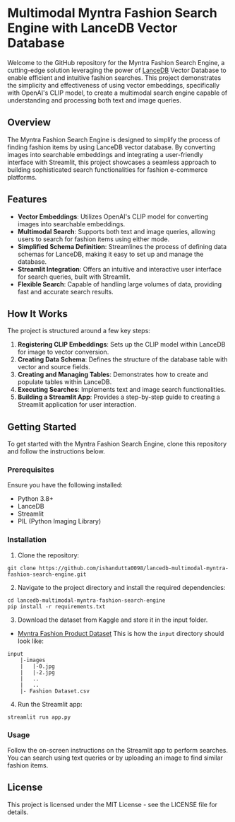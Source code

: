 # Multimodal Myntra Fashion Search Engine with LanceDB Vector Database

Welcome to the GitHub repository for the Myntra Fashion Search Engine, a cutting-edge solution leveraging the power of [LanceDB](https://lancedb.com/) Vector Database to enable efficient and intuitive fashion searches. This project demonstrates the simplicity and effectiveness of using vector embeddings, specifically with OpenAI's CLIP model, to create a multimodal search engine capable of understanding and processing both text and image queries.

## Overview

The Myntra Fashion Search Engine is designed to simplify the process of finding fashion items by using LanceDB vector database. By converting images into searchable embeddings and integrating a user-friendly interface with Streamlit, this project showcases a seamless approach to building sophisticated search functionalities for fashion e-commerce platforms.

## Features

- **Vector Embeddings**: Utilizes OpenAI's CLIP model for converting images into searchable embeddings.
- **Multimodal Search**: Supports both text and image queries, allowing users to search for fashion items using either mode.
- **Simplified Schema Definition**: Streamlines the process of defining data schemas for LanceDB, making it easy to set up and manage the database.
- **Streamlit Integration**: Offers an intuitive and interactive user interface for search queries, built with Streamlit.
- **Flexible Search**: Capable of handling large volumes of data, providing fast and accurate search results.

## How It Works

The project is structured around a few key steps:

1. **Registering CLIP Embeddings**: Sets up the CLIP model within LanceDB for image to vector conversion.
2. **Creating Data Schema**: Defines the structure of the database table with vector and source fields.
3. **Creating and Managing Tables**: Demonstrates how to create and populate tables within LanceDB.
4. **Executing Searches**: Implements text and image search functionalities.
5. **Building a Streamlit App**: Provides a step-by-step guide to creating a Streamlit application for user interaction.

## Getting Started

To get started with the Myntra Fashion Search Engine, clone this repository and follow the instructions below.

### Prerequisites

Ensure you have the following installed:
- Python 3.8+
- LanceDB
- Streamlit
- PIL (Python Imaging Library)

### Installation

1. Clone the repository:
```
git clone https://github.com/ishandutta0098/lancedb-multimodal-myntra-fashion-search-engine.git
```
  
2. Navigate to the project directory and install the required dependencies:
```
cd lancedb-multimodal-myntra-fashion-search-engine
pip install -r requirements.txt
```

3. Download the dataset from Kaggle and store it in the input folder.
- [Myntra Fashion Product Dataset](https://www.kaggle.com/datasets/hiteshsuthar101/myntra-fashion-product-dataset)
This is how the `input` directory should look like:    
```
input
    |-images
    |   |-0.jpg
    |   |-2.jpg
    |   ..
    |   ..
    |- Fashion Dataset.csv
```

4. Run the Streamlit app:
```
streamlit run app.py
```


### Usage

Follow the on-screen instructions on the Streamlit app to perform searches. You can search using text queries or by uploading an image to find similar fashion items.

## License

This project is licensed under the MIT License - see the LICENSE file for details.
